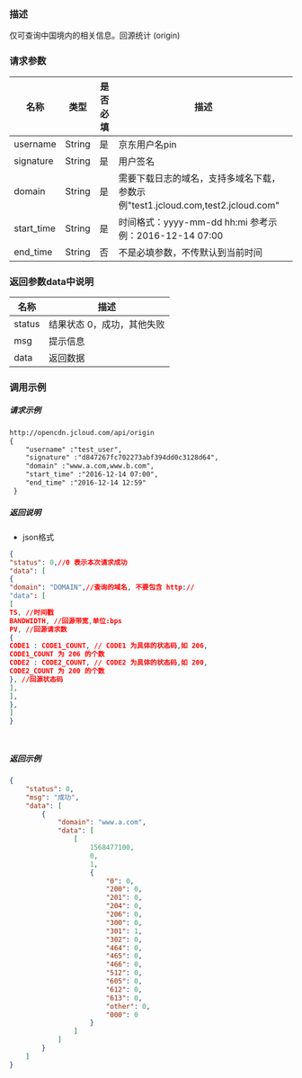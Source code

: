 ### 描述

仅可查询中国境内的相关信息。回源统计 (origin)

### 请求参数

| **名称**      | **类型** | **是否必填** | **描述**                          |
| ----------- | ------ | -------- | ------------------------------- |
| username      | String | 是        | 京东用户名pin                          |
| signature  | String | 是        | 用户签名                    |
| domain      | String | 是        | 需要下载日志的域名，支持多域名下载，参数示例"test1.jcloud.com,test2.jcloud.com" |
| start_time      | String | 是        | 时间格式：yyyy-mm-dd hh:mi 参考示例：2016-12-14 07:00 |
| end_time      | String | 否        | 不是必填参数，不传默认到当前时间 |


### 返回参数data中说明

| **名称**         | **描述**               |
| -------------- | -------------------- |
| status      | 结果状态 0，成功，其他失败            |
| msg | 提示信息                   |
| data | 返回数据   |

### 调用示例

##### 请求示例

```html
http://opencdn.jcloud.com/api/origin
{
	"username" :"test_user",
	"signature" :"d847267fc702273abf394dd0c3128d64",
	"domain" :"www.a.com,www.b.com",
	"start_time" :"2016-12-14 07:00",
	"end_time" :"2016-12-14 12:59"
 }


 ```

##### 返回说明

* json格式

```json
{
"status": 0,//0 表示本次请求成功
"data": [
{
"domain": "DOMAIN",//查询的域名, 不要包含 http://
"data": [
[
TS, //时间戳
BANDWIDTH, //回源带宽,单位:bps
PV, //回源请求数
{
CODE1 : CODE1_COUNT, // CODE1 为具体的状态码,如 206,
CODE1_COUNT 为 206 的个数
CODE2 : CODE2_COUNT, // CODE2 为具体的状态码,如 200,
CODE2_COUNT 为 200 的个数
}, //回源状态码
],
],
},
]
}




```

##### 返回示例
```json
{
    "status": 0,
    "msg": "成功",
    "data": [
        {
            "domain": "www.a.com",
            "data": [
                [
                    1568477100,
                    0,
                    1,
                    {
                        "0": 0,
                        "200": 0,
                        "201": 0,
                        "204": 0,
                        "206": 0,
                        "300": 0,
                        "301": 1,
                        "302": 0,
                        "464": 0,
                        "465": 0,
                        "466": 0,
                        "512": 0,
                        "605": 0,
                        "612": 0,
                        "613": 0,
                        "other": 0,
                        "000": 0
                    }
                ]
            ]
        }
    ]
}


```
